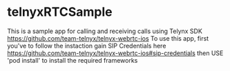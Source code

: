 # telnyxRTCSample
This is a sample app for calling and receiving calls using Telynx SDK https://github.com/team-telnyx/telnyx-webrtc-ios
To use this app, first you've to follow the instaction gain SIP Credentials here https://github.com/team-telnyx/telnyx-webrtc-ios#sip-credentials
then USE 'pod install' to install the required frameworks
